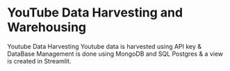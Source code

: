 # YouTube Data Harvesting and Warehousing
Youtube Data Harvesting
Youtube data is harvested using API key & DataBase Management is done using MongoDB and SQL Postgres & a view is created in Streamlit.

